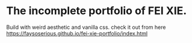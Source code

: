 # The incomplete portfolio of FEI XIE.
Build with weird aesthetic and vanilla css.
check it out from here https://faysoserious.github.io/fei-xie-portfolio/index.html
